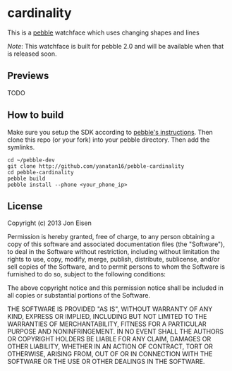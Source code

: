 # cardinality

This is a [pebble](http://getpebble.com) watchface which uses changing shapes and lines

_Note_: This watchface is built for pebble 2.0 and will be available when that is released soon.

## Previews

TODO

## How to build

Make sure you setup the SDK according to [pebble's instructions](http://developer.getpebble.com). Then clone this repo (or your fork) into your pebble directory. Then add the symlinks.

```
cd ~/pebble-dev
git clone http://github.com/yanatan16/pebble-cardinality
cd pebble-cardinality
pebble build
pebble install --phone <your_phone_ip>
```

## License

Copyright (c) 2013 Jon Eisen

Permission is hereby granted, free of charge, to any person obtaining a copy of this software and associated documentation files (the "Software"), to deal in the Software without restriction, including without limitation the rights to use, copy, modify, merge, publish, distribute, sublicense, and/or sell copies of the Software, and to permit persons to whom the Software is furnished to do so, subject to the following conditions:

The above copyright notice and this permission notice shall be included in all copies or substantial portions of the Software.

THE SOFTWARE IS PROVIDED "AS IS", WITHOUT WARRANTY OF ANY KIND, EXPRESS OR IMPLIED, INCLUDING BUT NOT LIMITED TO THE WARRANTIES OF MERCHANTABILITY, FITNESS FOR A PARTICULAR PURPOSE AND NONINFRINGEMENT. IN NO EVENT SHALL THE AUTHORS OR COPYRIGHT HOLDERS BE LIABLE FOR ANY CLAIM, DAMAGES OR OTHER LIABILITY, WHETHER IN AN ACTION OF CONTRACT, TORT OR OTHERWISE, ARISING FROM, OUT OF OR IN CONNECTION WITH THE SOFTWARE OR THE USE OR OTHER DEALINGS IN THE SOFTWARE.
